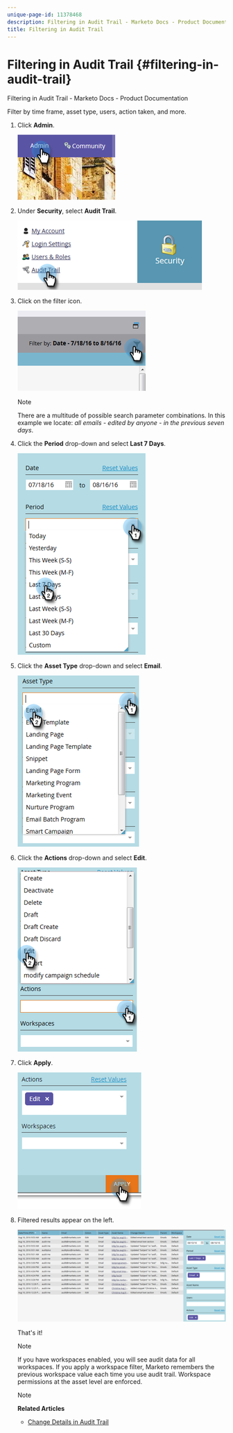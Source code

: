 ```yaml
---
unique-page-id: 11378468
description: Filtering in Audit Trail - Marketo Docs - Product Documentation
title: Filtering in Audit Trail
---
```


# Filtering in Audit Trail {#filtering-in-audit-trail}

Filtering in Audit Trail - Marketo Docs - Product Documentation

Filter by time frame, asset type, users, action taken, and more.

1. Click **Admin**.

   ![](assets/one-1.png)

1. Under **Security**, select **Audit Trail**.

   ![](assets/two-1.png)

1. Click on the filter icon.

   ![](assets/three.png)

   >[!NOTE]
   >
   >There are a multitude of possible search parameter combinations. In this example we locate: *all emails - edited by anyone - in the previous seven days*.

1. Click the **Period** drop-down and select **Last 7 Days**.

   ![](assets/four.png)

1. Click the **Asset Type** drop-down and select **Email**.

   ![](assets/five.png)

1. Click the **Actions** drop-down and select **Edit**.

   ![](assets/six.png)

1. Click **Apply**.

   ![](assets/seven.png)

1. Filtered results appear on the left.

   ![](assets/eight.png)

   That's it!

   >[!NOTE]
   >
   >If you have workspaces enabled, you will see audit data for all workspaces. If you apply a workspace filter, Marketo remembers the previous workspace value each time you use audit trail. Workspace permissions at the asset level are enforced.

   >[!NOTE]
   >
   >**Related Articles**
   >
   >    
   >    
   >    * [Change Details in Audit Trail](change-details-in-audit-trail.md)
   >    
   >

